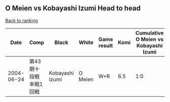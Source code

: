 ## O Meien vs Kobayashi Izumi Head to head

[Back to ranking](../../index.md)




| **Date** | **Comp** | **Black** | **White** | **Game result** | **Komi** | **Cumulative O Meien vs Kobayashi Izumi** | **O Meien streak** | **Kobayashi Izumi streak** | 
| --- | --- | --- | --- | --- | --- | --- | --- | --- |
| 2004-06-24 | 第43期十段戦本戦1回戦 | Kobayashi Izumi | O Meien | W+R | 6.5 | 1:0 | 1 | 0 |




